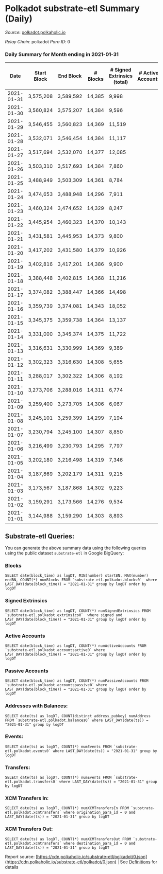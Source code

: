 # Polkadot substrate-etl Summary (Daily)

_Source_: [polkadot.polkaholic.io](https://polkadot.polkaholic.io)

*Relay Chain*: polkadot
*Para ID*: 0



### Daily Summary for Month ending in 2021-01-31


| Date | Start Block | End Block | # Blocks | # Signed Extrinsics (total) | # Active Accounts | # Passive | # New | # Addresses with Balances | # Events | # Transfers | # XCM Transfers In | # XCM Transfers Out | Issues | 
| ---- | ----------- | --------- | -------- | --------------------------- | ----------------- | --------- | ----- | ------------------------- | -------- | ----------- | ------------------ | ------------------- | ------ |
| 2021-01-31 | 3,575,208 | 3,589,592 | 14,385 | 9,998 |  |  |  | 102,610 | 77,647 | 10,039 ($483,229,619.25) |   |   |  |
| 2021-01-30 | 3,560,824 | 3,575,207 | 14,384 | 9,596 |  |  |  |  | 75,451 | 9,274 ($338,696,062.46) |   |   |  |
| 2021-01-29 | 3,546,455 | 3,560,823 | 14,369 | 11,519 |  |  |  |  | 85,507 | 11,440 ($797,057,769.22) |   |   |  |
| 2021-01-28 | 3,532,071 | 3,546,454 | 14,384 | 11,117 |  |  |  |  | 80,991 | 10,066 ($982,581,473.72) |   |   |  |
| 2021-01-27 | 3,517,694 | 3,532,070 | 14,377 | 12,085 |  |  |  |  | 92,222 | 11,661 ($599,597,913.29) |   |   |  |
| 2021-01-26 | 3,503,310 | 3,517,693 | 14,384 | 7,860 |  |  |  |  | 65,135 | 7,418 ($890,531,067.66) |   |   |  |
| 2021-01-25 | 3,488,949 | 3,503,309 | 14,361 | 8,784 |  |  |  |  | 69,901 | 8,383 ($558,686,225.04) |   |   |  |
| 2021-01-24 | 3,474,653 | 3,488,948 | 14,296 | 7,911 |  |  |  |  | 65,164 | 7,625 ($391,087,193.33) |   |   |  |
| 2021-01-23 | 3,460,324 | 3,474,652 | 14,329 | 8,247 |  |  |  |  | 66,259 | 8,042 ($375,572,638.18) |   |   |  |
| 2021-01-22 | 3,445,954 | 3,460,323 | 14,370 | 10,143 |  |  |  |  | 77,109 | 10,521 ($589,631,316.98) |   |   |  |
| 2021-01-21 | 3,431,581 | 3,445,953 | 14,373 | 9,800 |  |  |  |  | 73,999 | 9,553 ($469,671,141.66) |   |   |  |
| 2021-01-20 | 3,417,202 | 3,431,580 | 14,379 | 10,926 |  |  |  |  | 81,419 | 11,250 ($757,134,892.07) |   |   |  |
| 2021-01-19 | 3,402,816 | 3,417,201 | 14,386 | 9,900 |  |  |  |  | 76,587 | 9,939 ($602,106,076.94) |   |   |  |
| 2021-01-18 | 3,388,448 | 3,402,815 | 14,368 | 11,216 |  |  |  |  | 84,455 | 11,706 ($698,641,677.48) |   |   |  |
| 2021-01-17 | 3,374,082 | 3,388,447 | 14,366 | 14,498 |  |  |  |  | 101,919 | 15,781 ($877,855,527.01) |   |   |  |
| 2021-01-16 | 3,359,739 | 3,374,081 | 14,343 | 18,052 |  |  |  |  | 123,890 | 20,478 ($1,138,282,264.34) |   |   |  |
| 2021-01-15 | 3,345,375 | 3,359,738 | 14,364 | 13,137 |  |  |  |  | 93,981 | 13,966 ($922,109,535.45) |   |   |  |
| 2021-01-14 | 3,331,000 | 3,345,374 | 14,375 | 11,722 |  |  |  |  | 85,314 | 12,490 ($804,242,365.11) |   |   |  |
| 2021-01-13 | 3,316,631 | 3,330,999 | 14,369 | 9,389 |  |  |  |  | 72,478 | 9,349 ($756,693,000.34) |   |   |  |
| 2021-01-12 | 3,302,323 | 3,316,630 | 14,308 | 5,655 |  |  |  |  | 53,516 | 5,298 ($474,745,214.77) |   |   |  |
| 2021-01-11 | 3,288,017 | 3,302,322 | 14,306 | 8,192 |  |  |  |  | 65,968 | 8,350 ($562,495,607.51) |   |   |  |
| 2021-01-10 | 3,273,706 | 3,288,016 | 14,311 | 6,774 |  |  |  |  | 57,865 | 6,596 ($266,033,811.98) |   |   |  |
| 2021-01-09 | 3,259,400 | 3,273,705 | 14,306 | 6,067 |  |  |  |  | 55,761 | 5,958 ($238,186,725.92) |   |   |  |
| 2021-01-08 | 3,245,101 | 3,259,399 | 14,299 | 7,194 |  |  |  |  | 60,799 | 7,241 ($528,392,711.86) |   |   |  |
| 2021-01-07 | 3,230,794 | 3,245,100 | 14,307 | 8,850 |  |  |  |  | 71,169 | 9,521 ($1,158,691,626.62) |   |   |  |
| 2021-01-06 | 3,216,499 | 3,230,793 | 14,295 | 7,797 |  |  |  |  | 64,888 | 8,401 ($660,721,718.74) |   |   |  |
| 2021-01-05 | 3,202,180 | 3,216,498 | 14,319 | 7,346 |  |  |  |  | 63,720 | 7,723 ($395,519,187.73) |   |   |  |
| 2021-01-04 | 3,187,869 | 3,202,179 | 14,311 | 9,215 |  |  |  |  | 72,731 | 10,053 ($714,260,281.88) |   |   |  |
| 2021-01-03 | 3,173,567 | 3,187,868 | 14,302 | 9,223 |  |  |  |  | 72,921 | 9,961 ($926,610,747.37) |   |   |  |
| 2021-01-02 | 3,159,291 | 3,173,566 | 14,276 | 9,534 |  |  |  |  | 75,277 | 10,241 ($1,018,172,520.49) |   |   |  |
| 2021-01-01 | 3,144,988 | 3,159,290 | 14,303 | 8,893 |  |  |  |  | 70,713 | 9,725 ($1,569,465,447.50) |   |   |  |

## Substrate-etl Queries:
You can generate the above summary data using the following queries using the public dataset `substrate-etl` in Google BigQuery:


### Blocks
```
SELECT date(block_time) as logDT, MIN(number) startBN, MAX(number) endBN, COUNT(*) numBlocks FROM `substrate-etl.polkadot.blocks0`  where LAST_DAY(date(block_time)) = "2021-01-31" group by logDT order by logDT
```


### Signed Extrinsics
```
SELECT date(block_time) as logDT, COUNT(*) numSignedExtrinsics FROM `substrate-etl.polkadot.extrinsics0`  where signed and LAST_DAY(date(block_time)) = "2021-01-31" group by logDT order by logDT
```


### Active Accounts
```
SELECT date(block_time) as logDT, COUNT(*) numActiveAccounts FROM `substrate-etl.polkadot.accountsactive0` where LAST_DAY(date(block_time)) = "2021-01-31" group by logDT order by logDT
```


### Passive Accounts
```
SELECT date(block_time) as logDT, COUNT(*) numPassiveAccounts FROM `substrate-etl.polkadot.accountspassive0` where LAST_DAY(date(block_time)) = "2021-01-31" group by logDT order by logDT
```


### Addresses with Balances:
```
SELECT date(ts) as logDT, COUNT(distinct address_pubkey) numAddress FROM `substrate-etl.polkadot.balances0` where LAST_DAY(date(ts)) = "2021-01-31" group by logDT
```


### Events:
```
SELECT date(ts) as logDT, COUNT(*) numEvents FROM `substrate-etl.polkadot.events0` where LAST_DAY(date(ts)) = "2021-01-31" group by logDT
```


### Transfers:
```
SELECT date(ts) as logDT, COUNT(*) numEvents FROM `substrate-etl.polkadot.transfers0` where LAST_DAY(date(ts)) = "2021-01-31" group by logDT
```


### XCM Transfers In:
```
SELECT date(ts) as logDT, COUNT(*) numXCMTransfersIn FROM `substrate-etl.polkadot.xcmtransfers` where origination_para_id = 0 and LAST_DAY(date(ts)) = "2021-01-31" group by logDT
```


### XCM Transfers Out:
```
SELECT date(ts) as logDT, COUNT(*) numXCMTransfersOut FROM `substrate-etl.polkadot.xcmtransfers` where destination_para_id = 0 and LAST_DAY(date(ts)) = "2021-01-31" group by logDT
```



Report source: [https://cdn.polkaholic.io/substrate-etl/polkadot/0.json](https://cdn.polkaholic.io/substrate-etl/polkadot/0.json) | See [Definitions](/DEFINITIONS.md) for details
